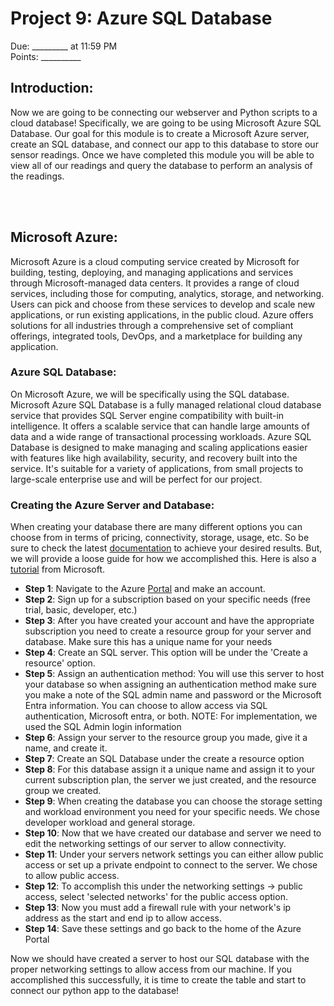 
# Project 9: Azure SQL Database
Due: _________ at 11:59 PM <br>
Points: __________


## Introduction:
Now we are going to be connecting our webserver and Python scripts to a cloud database! Specifically, we are going to be using Microsoft Azure SQL Database. Our goal for this module is to create a Microsoft Azure server, create an SQL database, and connect our app to this database to store our sensor readings. Once we have completed this module you will be able to view all of our readings and query the database to perform an analysis of the readings.

<br><br>


## Microsoft Azure:

Microsoft Azure is a cloud computing service created by Microsoft for building, testing, deploying, and managing applications and services through Microsoft-managed data centers. It provides a range of cloud services, including those for computing, analytics, storage, and networking. Users can pick and choose from these services to develop and scale new applications, or run existing applications, in the public cloud. Azure offers solutions for all industries through a comprehensive set of compliant offerings, integrated tools, DevOps, and a marketplace for building any application.

### Azure SQL Database:
On Microsoft Azure, we will be specifically using the SQL database. Microsoft Azure SQL Database is a fully managed relational cloud database service that provides SQL Server engine compatibility with built-in intelligence. It offers a scalable service that can handle large amounts of data and a wide range of transactional processing workloads. Azure SQL Database is designed to make managing and scaling applications easier with features like high availability, security, and recovery built into the service. It's suitable for a variety of applications, from small projects to large-scale enterprise use and will be perfect for our project.

### Creating the Azure Server and Database:

When creating your database there are many different options you can choose from in terms of pricing, connectivity, storage, usage, etc. So be sure to check the latest [documentation][docs] to achieve your desired results. But, we will provide a loose guide for how we accomplished this. Here is also a [tutorial][tut] from Microsoft.

- **Step 1**: Navigate to the Azure [Portal][portal] and make an account.
- **Step 2**: Sign up for a subscription based on your specific needs (free trial, basic, developer, etc.)
- **Step 3**: After you have created your account and have the appropriate subscription you need to create a resource group for your server and database. Make sure this has a unique name for your needs
- **Step 4**: Create an SQL server. This option will be under the 'Create a resource' option. 
- **Step 5**: Assign an authentication method: You will use this server to host your database so when assigning an authentication method make sure you make a note of the SQL admin name and password or the Microsoft Entra information. You can choose to allow access via SQL authentication, Microsoft entra, or both. NOTE: For implementation, we used the SQL Admin login information
- **Step 6**: Assign your server to the resource group you made, give it a name, and create it.
- **Step 7**: Create an SQL Database under the create a resource option
- **Step 8**: For this database assign it a unique name and assign it to your current subscription plan, the server we just created, and the resource group we created.
- **Step 9**: When creating the database you can choose the storage setting and workload environment you need for your specific needs. We chose developer workload and general storage.
- **Step 10**: Now that we have created our database and server we need to edit the networking settings of our server to allow connectivity.
- **Step 11**: Under your servers network settings you can either allow public access or set up a private endpoint to connect to the server. We chose to allow public access.
- **Step 12**: To accomplish this under the networking settings -> public access, select 'selected networks' for the public access option.
- **Step 13**: Now you must add a firewall rule with your network's ip address as the start and end ip to allow access.
- **Step 14**: Save these settings and go back to the home of the Azure Portal

Now we should have created a server to host our SQL database with the proper networking settings to allow access from our machine. If you accomplished this successfully, it is time to create the table and start to connect our python app to the database!


[docs]: https://learn.microsoft.com/en-us/azure/?product=popular
[tut]:https://learn.microsoft.com/en-us/azure/azure-sql/database/single-database-create-quickstart?view=azuresql&tabs=azure-portal
[portal]:https://portal.azure.com/#home






















